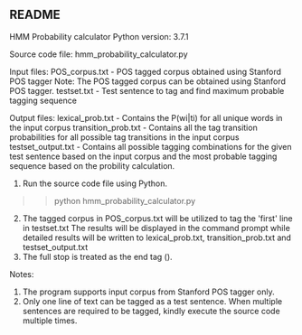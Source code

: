 README
------
HMM Probability calculator
Python version:             3.7.1

Source code file:           hmm_probability_calculator.py

Input files:
POS_corpus.txt          -   POS tagged corpus obtained using Stanford POS tagger
                            Note: The POS tagged corpus can be obtained using Stanford POS tagger.
testset.txt             -   Test sentence to tag and find maximum probable tagging sequence

Output files:
lexical_prob.txt        -   Contains the P(wi|ti) for all unique words in the input corpus
transition_prob.txt     -   Contains all the tag transition probabilities for all possible tag transitions in the input corpus
testset_output.txt      -   Contains all possible tagging combinations for the given test sentence based on the input corpus and the most probable tagging sequence 
                            based on the probility calculation.
                            
1. Run the source code file using Python.
>> python hmm_probability_calculator.py
2. The tagged corpus in POS_corpus.txt will be utilized to tag the 'first' line in testset.txt
The results will be displayed in the command prompt while detailed results will be written to lexical_prob.txt, transition_prob.txt and testset_output.txt
3. The full stop is treated as the end tag (</s>).

Notes:
1. The program supports input corpus from Stanford POS tagger only.
2. Only one line of text can be tagged as a test sentence. When multiple sentences are required to be tagged, kindly execute the source code multiple times.
